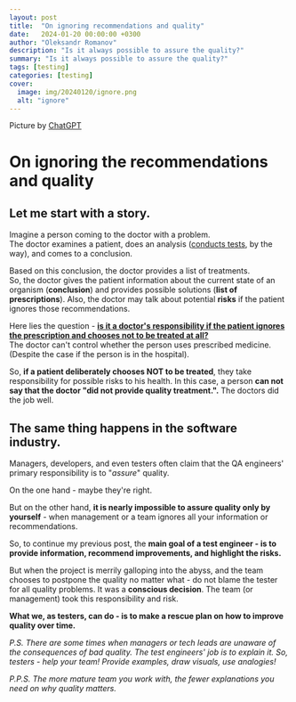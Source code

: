 ```yaml
---
layout: post
title:  "On ignoring recommendations and quality"
date:   2024-01-20 00:00:00 +0300
author: "Oleksandr Romanov"
description: "Is it always possible to assure the quality?"
summary: "Is it always possible to assure the quality?"
tags: [testing]
categories: [testing]
cover:
  image: img/20240120/ignore.png
  alt: "ignore"
---
```


Picture by [ChatGPT](https://chat.openai.com/)

# On ignoring the recommendations and quality  
  
## Let me start with a story.  
Imagine a person coming to the doctor with a problem.  
The doctor examines a patient, does an analysis (<ins>conducts tests</ins>, by the way), and comes to a conclusion.

Based on this conclusion, the doctor provides a list of treatments.  
So, the doctor gives the patient information about the current state of an organism (**conclusion**) and provides possible solutions (**list of prescriptions**). Also, the doctor may talk about potential **risks** if the patient ignores those recommendations.  
  
Here lies the question - <ins>**is it a doctor's responsibility if the patient ignores the prescription and chooses not to be treated at all?**</ins>  
The doctor can't control whether the person uses prescribed medicine. (Despite the case if the person is in the hospital). 

So, **if a patient deliberately chooses NOT to be treated**, they take responsibility for possible risks to his health. In this case, a person **can not say that the doctor "did not provide quality treatment.".** The doctors did the job well.  
  
## The same thing happens in the software industry.  
  
Managers, developers, and even testers often claim that the QA engineers' primary responsibility is to "_assure_" quality.  
  
On the one hand - maybe they're right. 

But on the other hand, **it is nearly impossible to assure quality only by yourself** - when management or a team ignores all your information or recommendations.  
  
So, to continue my previous post, the **main goal of a test engineer - is to provide information, recommend improvements, and highlight the risks.**  
  
But when the project is merrily galloping into the abyss, and the team chooses to postpone the quality no matter what - do not blame the tester for all quality problems. It was a **conscious decision**. The team (or management) took this responsibility and risk.  

**What we, as testers, can do - is to make a rescue plan on how to improve quality over time.**
  
*P.S. There are some times when managers or tech leads are unaware of the consequences of bad quality. The test engineers' job is to explain it. So, testers - help your team! Provide examples, draw visuals, use analogies!*  
  
*P.P.S. The more mature team you work with, the fewer explanations you need on why quality matters.*